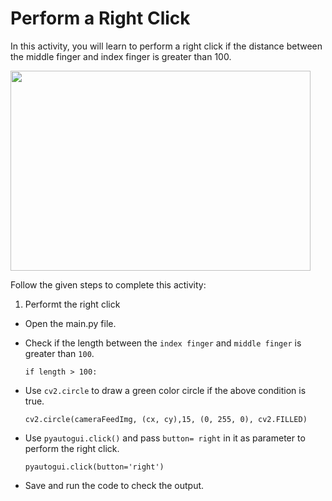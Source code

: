 Perform a Right Click
======================

In this activity, you will learn to perform a right click if the distance between the middle finger and index finger is greater than 100.

<img src= "https://s3.amazonaws.com/media-p.slid.es/uploads/1525749/images/10511807/aa1.gif" width = "480" height = "320">

Follow the given steps to complete this activity:

1. Performt the right click

* Open the main.py file.

* Check if the length between the `index finger` and `middle finger` is greater than `100`.

    `if length > 100:`

* Use `cv2.circle` to draw a green color circle if the above condition is true.

    `cv2.circle(cameraFeedImg, (cx, cy),15, (0, 255, 0), cv2.FILLED)`

* Use  `pyautogui.click()` and pass `button= right` in it as parameter to perform the right click.

    `pyautogui.click(button='right')`

* Save and run the code to check the output.
